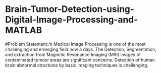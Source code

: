 # Brain-Tumor-Detection-using-Digital-Image-Processing-and-MATLAB

#Problem Statement:/n
Medical Image Processing is one of the most challenging and emerging field now a days. The Detection, Segmentation, and extraction from Magnetic Resonance Imaging (MRI) images of contaminated tumour areas are significant concerns. Detection of human brain abnormal structures by basic imaging techniques is challenging.

